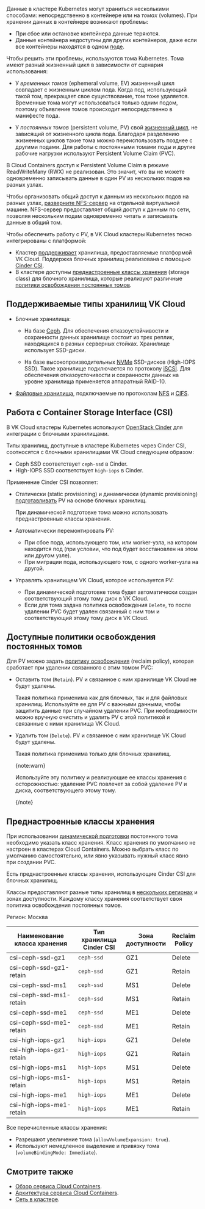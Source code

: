Данные в кластере Kubernetes могут храниться несколькими способами: непосредственно в контейнере или на _томах_ (volumes). При хранении данных в контейнере возникают проблемы:

- При сбое или остановке контейнера данные теряются.
- Данные контейнера недоступны для других контейнеров, даже если все контейнеры находятся в одном [поде](../../reference/pods).

Чтобы решить эти проблемы, используются тома Kubernetes. Тома имеют разный жизненный цикл в зависимости от сценария использования:

- У _временных томов_ (ephemeral volume, EV) жизненный цикл совпадает с жизненным циклом пода. Когда под, использующий такой том, прекращает свое существование, том тоже удаляется. Временные тома могут использоваться только одним подом, поэтому объявление томов происходит непосредственно в манифесте пода.

- У _постоянных томов_ (persistent volume, PV) свой [жизненный цикл](../../reference/pvs-and-pvcs), не зависящий от жизненного цикла пода. Благодаря разделению жизненных циклов такие тома можно переиспользовать позднее с другими подами. Для работы с постоянными томами поды и другие рабочие нагрузки используют Persistent Volume Claim (PVC).

В Cloud Containers доступ к Persistent Volume Claim в режиме ReadWriteMany (RWX) не реализован. Это значит, что вы не можете одновременно записывать данные в один PV из нескольких подов на разных узлах.

Чтобы организовать общий доступ к данным из нескольких подов на разных узлах, [разверните NFS-сервер](/ru/computing/iaas/instructions/fs-manage) на отдельной виртуальной машине. NFS-сервер предоставляет общий доступ к данным по сети, позволяя нескольким подам одновременно читать и записывать данные в общий том.

Чтобы обеспечить работу с PV, в VK Cloud кластеры Kubernetes тесно интегрированы с платформой:

- Кластер [поддерживает](#podderzhivaemye_tipy_hranilishch_vk_cloud) хранилища, предоставляемые платформой VK Cloud. Поддержка блочных хранилищ реализована с помощью [Cinder CSI](#rabota_s_container_storage_interface_csi).
- В кластере доступны [преднастроенные классы хранения](#prednastroennye_klassy_hraneniya) (storage class) для блочного хранилища, которые реализуют различные [политики освобождения постоянных томов](#dostupnye_politiki_osvobozhdeniya_postoyannyh_tomov).

## Поддерживаемые типы хранилищ VK Cloud

- Блочные хранилища:

  - На базе [Ceph](https://ceph.io/en/). Для обеспечения отказоустойчивости и сохранности данных хранилище состоит из трех реплик, находящихся в разных серверных стойках. Хранилище использует SSD-диски.

  - На базе высокопроизводительных [NVMe](https://www.snia.org/education/what-is-nvme) SSD-дисков (High-IOPS SSD). Такое хранилище подключается по протоколу [iSCSI](https://www.snia.org/education/what-is-iscsi). Для обеспечения отказоусточивости и сохранности данных на уровне хранилища применяется аппаратный RAID-10.

- [Файловые хранилища](https://www.snia.org/education/what-is-nas), подключаемые по протоколам [NFS](https://www.ibm.com/docs/en/aix/7.1?topic=management-network-file-system) и [CIFS](https://learn.microsoft.com/en-us/windows/win32/fileio/microsoft-smb-protocol-and-cifs-protocol-overview).

## Работа с Container Storage Interface (CSI)

В VK Cloud кластеры Kubernetes используют [OpenStack Cinder](https://docs.openstack.org/cinder/latest/) для интеграции с блочными хранилищами.

Типы хранилищ, доступные в кластере Kubernetes через Cinder CSI, соотносятся с блочными хранилищами VK Cloud следующим образом:

- Ceph SSD соответствует `ceph-ssd` в Cinder.
- High-IOPS SSD соответствует `high-iops` в Cinder.

Применение Cinder CSI позволяет:

- Статически (static provisioning) и динамически (dynamic provisioning) [подготавливать](../../reference/pvs-and-pvcs#1_podgotovka_2a52d941) PV на основе блочных хранилищ.

  При динамической подготовке тома можно использовать преднастроенные классы хранения.

- Автоматически перемонтировать PV:

  - При сбое пода, использующего том, или worker-узла, на котором находится под (при условии, что под будет восстановлен на этом или другом узле).
  - При миграции пода, использующего том, с одного worker-узла на другой.

- Управлять хранилищем VK Cloud, которое используется PV:
  - При динамической подготовке тома будет автоматически создан соответствующий этому тому диск в VK Cloud.
  - Если для тома задана политика освобождения `Delete`, то после удалении PVC будет удален связанный с ним том и соответствующий этому тому диск в VK Cloud.

## Доступные политики освобождения постоянных томов

Для PV можно задать [политику освобождения](../../reference/pvs-and-pvcs#4_osvobozhdenie_916d4ba3) (reclaim policy), которая сработает при удалении связанного с этим томом PVC:

- Оставить том (`Retain`). PV и связанное с ним хранилище VK Cloud не будут удалены.

  Такая политика применима как для блочных, так и для файловых хранилищ. Используйте ее для PV с важными данными, чтобы защитить данные при случайном удалении PVC. При необходимости можно вручную очистить и удалить PV с этой политикой и связанные с ними хранилища VK Cloud.

- Удалить том (`Delete`). PV и связанное с ним хранилище VK Cloud будут удалены.

  Такая политика применима только для блочных хранилищ.

  {note:warn}

  Используйте эту политику и реализующие ее классы хранения с осторожностью: удаление PVC повлечет за собой удаление PV и диска, соответствующего этому тому.

  {/note}

## Преднастроенные классы хранения

При использовании [динамической подготовки](../../reference/pvs-and-pvcs#1_podgotovka_2a52d941) постоянного тома необходимо указать класс хранения. Класс хранения по умолчанию не настроен в кластерах Cloud Containers. Можно выбрать класс по умолчанию самостоятельно, или явно указывать нужный класс явно при создании PVC.

Есть преднастроенные классы хранения, использующие Cinder CSI для блочных хранилищ.

Классы предоставляют разные типы хранилищ в [нескольких регионах](../../../../tools-for-using-services/account/concepts/regions) и зонах доступности.
Каждому классу хранения соответствует своя политика освобождения постоянных томов.

<tabs>
<tablist>
<tab>Регион: Москва</tab>
</tablist>
<tabpanel>

| Наименование<br>класса хранения | Тип хранилища<br>Cinder CSI | Зона<br>доступности | Reclaim<br>Policy |
| ------------------------------- | --------------------------- | ------------------- | ----------------- |
| csi-ceph-ssd-gz1                | `ceph-ssd`                  | GZ1                 | Delete            |
| csi-ceph-ssd-gz1-retain         | `ceph-ssd`                  | GZ1                 | Retain            |
| csi-ceph-ssd-ms1                | `ceph-ssd`                  | MS1                 | Delete            |
| csi-ceph-ssd-ms1-retain         | `ceph-ssd`                  | MS1                 | Retain            |
| csi-ceph-ssd-me1                | `ceph-ssd`                  | ME1                 | Delete            |
| csi-ceph-ssd-me1-retain         | `ceph-ssd`                  | ME1                 | Retain            |
| csi-high-iops-gz1               | `high-iops`                 | GZ1                 | Delete            |
| csi-high-iops-gz1-retain        | `high-iops`                 | GZ1                 | Retain            |
| csi-high-iops-ms1               | `high-iops`                 | MS1                 | Delete            |
| csi-high-iops-ms1-retain        | `high-iops`                 | MS1                 | Retain            |
| csi-high-iops-me1               | `high-iops`                 | ME1                 | Delete            |
| csi-high-iops-me1-retain        | `high-iops`                 | ME1                 | Retain            |

</tabpanel>
</tabs>

Все перечисленные классы хранения:

- Разрешают увеличение тома (`allowVolumeExpansion: true`).
- Используют немедленное выделение и привязку тома (`volumeBindingMode: Immediate`).

## Смотрите также

- [Обзор сервиса Cloud Containers](../about).
- [Архитектура сервиса Cloud Containers](../architecture).
- [Сеть в кластере](../network).
